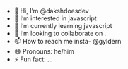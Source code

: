 - 👋 Hi, I’m @dakshdoesdev
- 👀 I’m interested in javascript
- 🌱 I’m currently learning javascript
- 💞️ I’m looking to collaborate on .
- 📫 How to reach me insta- @gyldern
- 😄 Pronouns: he/him
- ⚡ Fun fact: ...

<!---
dakshdoesdev/dakshdoesdev is a ✨ special ✨ repository because its `README.md` (this file) appears on your GitHub profile.
You can click the Preview link to take a look at your changes.
--->
